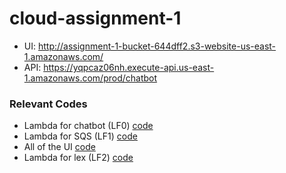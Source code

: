 # cloud-assignment-1

- UI: http://assignment-1-bucket-644dff2.s3-website-us-east-1.amazonaws.com/
- API: https://yqpcaz06nh.execute-api.us-east-1.amazonaws.com/prod/chatbot

### Relevant Codes

- Lambda for chatbot (LF0) [code](bot-lambda/index.mjs)
- Lambda for SQS (LF1) [code](cloud-assignment-1-queue-worker/index.mjs)
- All of the UI [code](infra-cloud)
- Lambda for lex (LF2) [code](lambda-lf2/index.mjs)

